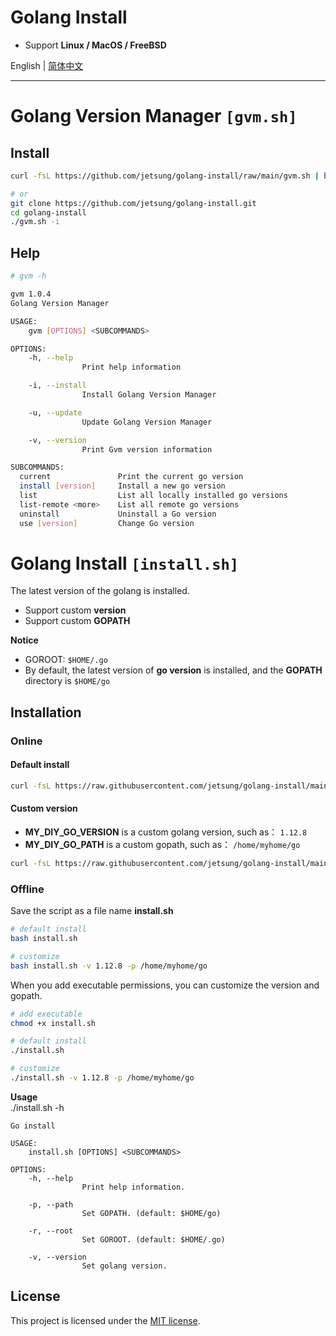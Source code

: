 # Golang Install

- Support **Linux / MacOS / FreeBSD**

English | [简体中文](./README_CN.md)

---

# Golang Version Manager `[gvm.sh]`

## Install

```bash
curl -fsL https://github.com/jetsung/golang-install/raw/main/gvm.sh | bash -s -- -i

# or
git clone https://github.com/jetsung/golang-install.git
cd golang-install
./gvm.sh -i
```

## Help

```bash
# gvm -h

gvm 1.0.4
Golang Version Manager

USAGE:
    gvm [OPTIONS] <SUBCOMMANDS>

OPTIONS:
    -h, --help
                Print help information

    -i, --install
                Install Golang Version Manager

    -u, --update
                Update Golang Version Manager

    -v, --version
                Print Gvm version information

SUBCOMMANDS:
  current               Print the current go version
  install [version]     Install a new go version
  list                  List all locally installed go versions
  list-remote <more>    List all remote go versions
  uninstall             Uninstall a Go version
  use [version]         Change Go version
```

# Golang Install `[install.sh]`

The latest version of the golang is installed.

- Support custom **version**
- Support custom **GOPATH**

**Notice**

- GOROOT: `$HOME/.go`
- By default, the latest version of **go version** is installed, and the **GOPATH** directory is `$HOME/go`

## Installation

### Online

#### Default install

```sh
curl -fsL https://raw.githubusercontent.com/jetsung/golang-install/main/install.sh | bash
```

#### Custom version

- **MY_DIY_GO_VERSION** is a custom golang version, such as： `1.12.8`
- **MY_DIY_GO_PATH** is a custom gopath, such as： `/home/myhome/go`

```sh
curl -fsL https://raw.githubusercontent.com/jetsung/golang-install/main/install.sh | bash -s -- -v MY_DIY_GO_VERSION -p MY_DIY_GO_PATH
```

### Offline

Save the script as a file name **install.sh**

```sh
# default install
bash install.sh

# customize
bash install.sh -v 1.12.8 -p /home/myhome/go
```

When you add executable permissions, you can customize the version and gopath.

```sh
# add executable
chmod +x install.sh

# default install
./install.sh

# customize
./install.sh -v 1.12.8 -p /home/myhome/go
```

**Usage**  
./install.sh -h

```
Go install

USAGE:
    install.sh [OPTIONS] <SUBCOMMANDS>

OPTIONS:
    -h, --help
                Print help information.

    -p, --path
                Set GOPATH. (default: $HOME/go)

    -r, --root
                Set GOROOT. (default: $HOME/.go)

    -v, --version
                Set golang version.
```

## License

This project is licensed under the [MIT license](./LICENSE).
